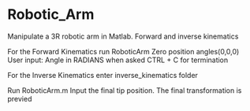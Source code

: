 # Robotic_Arm
Manipulate a 3R robotic arm in Matlab. Forward and inverse kinematics

For the Forward Kinematics run RoboticArm 
  Zero position angles(0,0,0) 
  User input: Angle in RADIANS when asked 
  CTRL + C for termination


For the Inverse Kinematics enter inverse_kinematics folder

Run RoboticArm.m
Input the final tip position. The final transformation is previed
